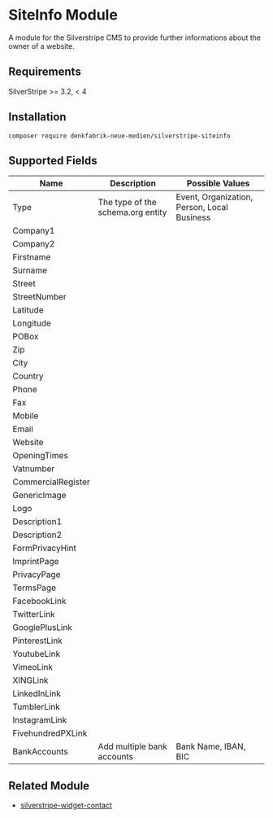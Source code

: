 # SiteInfo Module

A module for the Silverstripe CMS to provide further informations about the owner of a website.

## Requirements

SilverStripe >= 3.2, < 4

## Installation
    composer require denkfabrik-neue-medien/silverstripe-siteinfo
    
## Supported Fields
|Name|Description|Possible Values|
|---|---|---|
|Type|The type of the schema.org entity|Event, Organization, Person, Local Business|
|Company1|||
|Company2|||
|Firstname|||
|Surname|||
|Street|||
|StreetNumber|||
|Latitude|||
|Longitude|||
|POBox|||
|Zip|||
|City|||
|Country|||
|Phone|||
|Fax|||
|Mobile|||
|Email|||
|Website|||
|OpeningTimes|||
|Vatnumber|||
|CommercialRegister|||
|GenericImage|||
|Logo|||
|Description1|||
|Description2|||
|FormPrivacyHint|||
|ImprintPage|||
|PrivacyPage|||
|TermsPage|||
|FacebookLink|||
|TwitterLink|||
|GooglePlusLink|||
|PinterestLink|||
|YoutubeLink|||
|VimeoLink|||
|XINGLink|||
|LinkedInLink|||
|TumblerLink|||
|InstagramLink|||
|FivehundredPXLink|||
|BankAccounts|Add multiple bank accounts|Bank Name, IBAN, BIC|

## Related Module

- [silverstripe-widget-contact](https://github.com/marcokernler/silverstripe-widget-contact)
